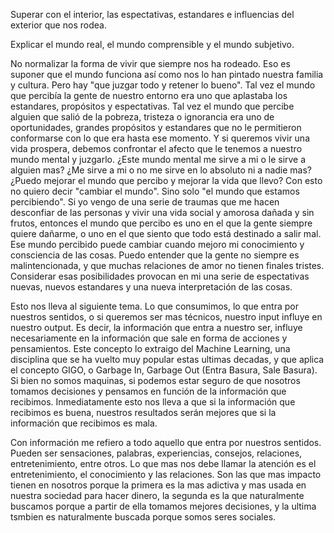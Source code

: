 Superar con el interior, las espectativas, estandares e influencias del exterior que nos rodea.  
  
Explicar el mundo real, el mundo comprensible y el mundo subjetivo.  
  
No normalizar la forma de vivir que siempre nos ha rodeado. Eso es suponer que el mundo funciona así como nos lo han pintado nuestra familia y cultura. Pero hay "que juzgar todo y retener lo bueno". Tal vez el mundo que percibía la gente de nuestro entorno era uno que aplastaba los estandares, propósitos y espectativas. Tal vez el mundo que percibe alguien que salió de la pobreza, tristeza o ignorancia era uno de oportunidades, grandes propósitos y estandares que no le permitieron conformarse con lo que era hasta ese momento. Y si queremos vivir una vida prospera, debemos confrontar el afecto que le tenemos a nuestro mundo mental y juzgarlo. ¿Este mundo mental me sirve a mi o le sirve a alguien mas? ¿Me sirve a mi o no me sirve en lo absoluto ni a nadie mas? ¿Puedo mejorar el mundo que percibo y mejorar la vida que llevo? Con esto no quiero decir "cambiar el mundo". Sino solo "el mundo que estamos percibiendo". Si yo vengo de una serie de traumas que me hacen desconfiar de las personas y vivir una vida social y amorosa dañada y sin frutos, entonces el mundo que percibo es uno en el que la gente siempre quiere dañarme, o uno en el que siento que todo está destinado a salir mal. Ese mundo percibido puede cambiar cuando mejoro mi conocimiento y consciencia de las cosas. Puedo entender que la gente no siempre es malintencionada, y que muchas relaciones de amor no tienen finales tristes. Considerar esas posibilidades provocan en mi una serie de espectativas nuevas, nuevos estandares y una nueva interpretación de las cosas.  
  
Esto nos lleva al siguiente tema. Lo que consumimos, lo que entra por nuestros sentidos, o si queremos ser mas técnicos, nuestro input influye en nuestro output. Es decir, la información que entra a nuestro ser, influye necesariamente en la información que sale en forma de acciones y pensamientos. Este concepto lo extraigo del Machine Learning, una disciplina que se ha vuelto muy popular estas ultimas decadas, y que aplica el concepto GIGO, o Garbage In, Garbage Out (Entra Basura, Sale Basura). Si bien no somos maquinas, si podemos estar seguro de que nosotros tomamos decisiones y pensamos en función de la información que recibimos. Inmediatamente esto nos lleva a que si la información que recibimos es buena, nuestros resultados serán mejores que si la información que recibimos es mala.  
  
Con información me refiero a todo aquello que entra por nuestros sentidos. Pueden ser sensaciones, palabras, experiencias, consejos, relaciones, entretenimiento, entre otros. Lo que mas nos debe llamar la atención es el entretenimiento, el conocimiento y las relaciones. Son las que mas impacto tienen en nosotros porque la primera es la mas adictiva y mas usada en nuestra sociedad para hacer dinero, la segunda es la que naturalmente buscamos porque a partir de ella tomamos mejores decisiones, y la ultima tsmbien es naturalmente buscada porque somos seres sociales.